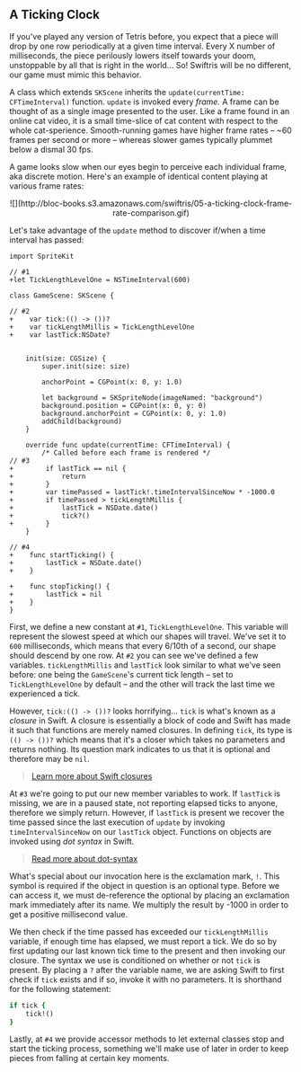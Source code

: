 ## A Ticking Clock

If you've played any version of Tetris before, you expect that a piece will drop by one row periodically at a given time interval. Every X number of milliseconds, the piece perilously lowers itself towards your doom, unstoppable by all that is right in the world… So! Swiftris will be no different, our game must mimic this behavior.

A class which extends `SKScene` inherits the `update(currentTime: CFTimeInterval)` function. `update` is invoked every *frame.* A frame can be thought of as a single image presented to the user. Like a frame found in an online cat video, it is a small time-slice of cat content with respect to the whole cat-sperience. Smooth-running games have higher frame rates – ~60 frames per second or more – whereas slower games typically plummet below a dismal 30 fps.

A game looks slow when our eyes begin to perceive each individual frame, aka discrete motion. Here's an example of identical content playing at various frame rates:

<center>![](http://bloc-books.s3.amazonaws.com/swiftris/05-a-ticking-clock-frame-rate-comparison.gif)</center>

Let's take advantage of the `update` method to discover if/when a time interval has passed:

```ruby(GameScene.swift)
import SpriteKit

// #1
+let TickLengthLevelOne = NSTimeInterval(600)

class GameScene: SKScene {
    
// #2    
+    var tick:(() -> ())?
+    var tickLengthMillis = TickLengthLevelOne
+    var lastTick:NSDate?


    init(size: CGSize) {
        super.init(size: size)
        
        anchorPoint = CGPoint(x: 0, y: 1.0)
        
        let background = SKSpriteNode(imageNamed: "background")
        background.position = CGPoint(x: 0, y: 0)
        background.anchorPoint = CGPoint(x: 0, y: 1.0)
        addChild(background)
    }
    
    override func update(currentTime: CFTimeInterval) {
        /* Called before each frame is rendered */
// #3
+        if lastTick == nil {
+            return
+        }
+        var timePassed = lastTick!.timeIntervalSinceNow * -1000.0
+        if timePassed > tickLengthMillis {
+            lastTick = NSDate.date()
+            tick?()
+        }
    }
    
// #4
+    func startTicking() {
+        lastTick = NSDate.date()
+    }
    
+    func stopTicking() {
+        lastTick = nil
+    }
}
```

First, we define a new constant at `#1`, `TickLengthLevelOne`. This variable will represent the slowest speed at which our shapes will travel. We've set it to `600` milliseconds, which means that every 6/10th of a second, our shape should descend by one row. At `#2` you can see we've defined a few variables. `tickLengthMillis` and `lastTick` look similar to what we've seen before: one being the `GameScene`'s current tick length – set to `TickLengthLevelOne` by default – and the other will track the last time we experienced a tick.

However, `tick:(() -> ())?` looks horrifying… `tick` is what's known as a *closure* in Swift. A closure is essentially a block of code and Swift has made it such that functions are merely named closures. In defining `tick`, its type is `(() -> ())?` which means that it's a closer which takes no parameters and returns nothing. Its question mark indicates to us that it is optional and therefore may be `nil`.

>[Learn more about Swift closures](https://developer.apple.com/library/prerelease/ios/documentation/swift/conceptual/swift_programming_language/Closures.html)

At `#3` we're going to put our new member variables to work. If `lastTick` is missing, we are in a paused state, not reporting elapsed ticks to anyone, therefore we simply return. However, if `lastTick` is present we recover the time passed since the last execution of `update` by invoking `timeIntervalSinceNow` on our `lastTick` object. Functions on objects are invoked using *dot syntax* in Swift.

>[Read more about dot-syntax](https://developer.apple.com/library/prerelease/ios/documentation/Swift/Conceptual/Swift_Programming_Language/ClassesAndStructures.html)

What's special about our invocation here is the exclamation mark, `!`. This symbol is required if the object in question is an optional type. Before we can access it, we must de-reference the optional by placing an exclamation mark immediately after its name. We multiply the result by -1000 in order to get a positive millisecond value.

We then check if the time passed has exceeded our `tickLengthMillis` variable, if enough time has elapsed, we must report a tick. We do so by first updating our last known tick time to the present and then invoking our closure. The syntax we use is conditioned on whether or not `tick` is present. By placing a `?` after the variable name, we are asking Swift to first check if `tick` exists and if so, invoke it with no parameters. It is shorthand for the following statement:

```ruby
if tick {
    tick!()
}
```

Lastly, at `#4` we provide accessor methods to let external classes stop and start the ticking process, something we'll make use of later in order to keep pieces from falling at certain key moments.